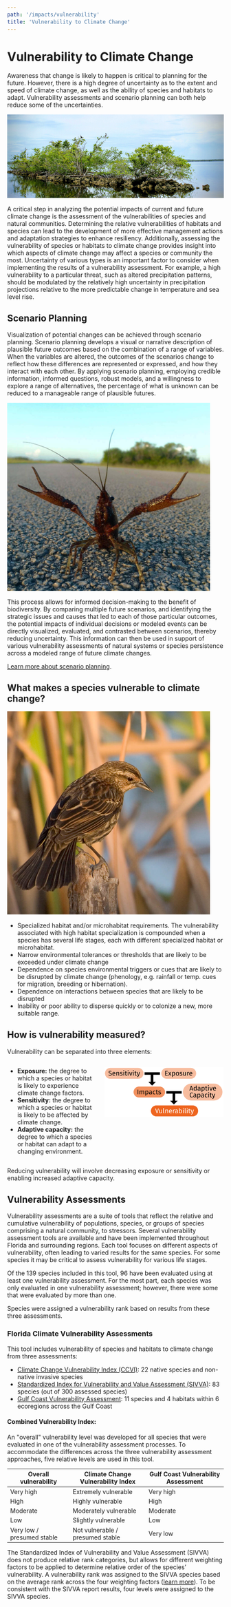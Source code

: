 ```yaml
---
path: '/impacts/vulnerability'
title: 'Vulnerability to Climate Change'
---
```


# Vulnerability to Climate Change

Awareness that change is likely to happen is critical to planning for the future. However, there is a high degree of uncertainty as to the extent and speed of climate change, as well as the ability of species and habitats to adapt. Vulnerability assessments and scenario planning can both help reduce some of the uncertainties.

<!-- https://www.flickr.com/photos/evergladesnps/29658636208/in/album-72157634245029905/ -->

![Mangrove Island Gulf Coast](29658636208_4cf524aeb4_k.jpg 'Mangrove Island Gulf Coast.  Photo: NPS.')

A critical step in analyzing the potential impacts of current and future climate change is the assessment of the vulnerabilities of species and natural communities. Determining the relative vulnerabilities of habitats and species can lead to the development of more effective management actions and adaptation strategies to enhance resiliency. Additionally, assessing the vulnerability of species or habitats to climate change provides insight into which aspects of climate change may affect a species or community the most. Uncertainty of various types is an important factor to consider when implementing the results of a vulnerability assessment. For example, a high vulnerability to a particular threat, such as altered precipitation patterns, should be modulated by the relatively high uncertainty in precipitation projections relative to the more predictable change in temperature and sea level rise.

## Scenario Planning

Visualization of potential changes can be achieved through scenario planning. Scenario planning develops a visual or narrative description of plausible future outcomes based on the combination of a range of variables. When the variables are altered, the outcomes of the scenarios change to reflect how these differences are represented or expressed, and how they interact with each other. By applying scenario planning, employing credible information, informed questions, robust models, and a willingness to explore a range of alternatives, the percentage of what is unknown can be reduced to a manageable range of plausible futures.

<div class="float-left thumbnail-medium" style="margin-right: 2rem;">
<!-- https://www.flickr.com/photos/evergladesnps/43698185622/ -->
<img src="43698185622_500965906c_k.jpg" alt="Crayfish" />
</div>

This process allows for informed decision-making to the benefit of biodiversity. By comparing multiple future scenarios, and identifying the strategic issues and causes that led to each of those particular outcomes, the potential impacts of individual decisions or modeled events can be directly visualized, evaluated, and contrasted between scenarios, thereby reducing uncertainty. This information can then be used in support of various vulnerability assessments of natural systems or species persistence across a modeled range of future climate changes.

[Learn more about scenario planning](/impacts/vulnerability/scenarios).

## What makes a species vulnerable to climate change?

<div class="float-right thumbnail-medium" style="margin-right: 2rem;">
<!-- https://www.flickr.com/photos/evergladesnps/9099305573/ -->
<img src="9099305573_29c509e6d1_k.jpg" alt="Cape sable sea side sparrow photo" />
</div>

- Specialized habitat and/or microhabitat requirements. The vulnerability associated with high habitat specialization is compounded when a species has several life stages, each with different specialized habitat or microhabitat.
- Narrow environmental tolerances or thresholds that are likely to be exceeded under climate change
- Dependence on species environmental triggers or cues that are likely to be disrupted by climate change (phenology, e.g. rainfall or temp. cues for migration, breeding or hibernation).
- Dependence on interactions between species that are likely to be disrupted
- Inability or poor ability to disperse quickly or to colonize a new, more suitable range.

## How is vulnerability measured?

Vulnerability can be separated into three elements:

<div class="columns">
<div class="column">
<ul>
<li><b>Exposure:</b> the degree to which a species or habitat is likely to experience climate change factors.</li>
<li><b>Sensitivity:</b> the degree to which a species or habitat is likely to be affected by climate change.</li>
<li><b>Adaptive capacity:</b> the degree to which a species or habitat can adapt to a changing environment.</li>
</ul>
</div>
<div class="column">

![Vulnerability graphic](vulnerability-graphic.svg)

</div>
</div>

Reducing vulnerability will involve decreasing exposure or sensitivity or enabling increased adaptive capacity.

## Vulnerability Assessments

Vulnerability assessments are a suite of tools that reflect the relative and cumulative vulnerability of populations, species, or groups of species comprising a natural community, to stressors. Several vulnerability assessment tools are available and have been implemented throughout Florida and surrounding regions. Each tool focuses on different aspects of vulnerability, often leading to varied results for the same species. For some species it may be critical to assess vulnerability for various life stages.

Of the 139 species included in this tool, 96 have been evaluated using at least one vulnerability assessment. For the most part, each species was only evaluated in one vulnerability assessment; however, there were some that were evaluated by more than one.

Species were assigned a vulnerability rank based on results from these three assessments.

### Florida Climate Vulnerability Assessments

This tool includes vulnerability of species and habitats to climate change from three assessments:

- [Climate Change Vulnerability Index (CCVI)](/impacts/vulnerability/ccvi): 22 native species and non-native invasive species
- [Standardized Index for Vulnerability and Value Assessment (SIVVA)](/impacts/vulnerability/sivva): 83 species (out of 300 assessed species)
- [Gulf Coast Vulnerability Assessment](/impacts/vulnerability/gcva): 11 species and 4 habitats within 6 ecoregions across the Gulf Coast

#### Combined Vulnerability Index:

An "overall" vulnerability level was developed for all species that were evaluated in one of the vulnerability assessment processes. To accommodate the differences across the three vulnerability assessment approaches, five relative levels are used in this tool.

<table>
<thead>
<tr>
<th>Overall vulnerability</th>
<th>Climate Change Vulnerability Index</th>
<th>Gulf Coast Vulnerability Assessment</th>
</tr>
</thead>
<tbody>
<tr>
<td>Very high</td>
<td>Extremely vulnerable</td>
<td>Very high</td>
</tr>

<tr>
<td>High</td>
<td>Highly vulnerable</td>
<td>High</td>
</tr>

<tr>
<td>Moderate</td>
<td>Moderately vulnerable</td>
<td>Moderate</td>
</tr>

<tr>
<td>Low</td>
<td>Slightly vulnerable</td>
<td>Low</td>
</tr>

<tr>
<td>Very low / presumed stable</td>
<td>Not vulnerable / presumed stable</td>
<td>Very low</td>
</tr>

</tbody>
</table>

The Standardized Index of Vulnerability and Value Assessment (SIVVA) does not produce relative rank categories, but allows for different weighting factors to be applied to determine relative order of the species’ vulnerability. A vulnerability rank was assigned to the SIVVA species based on the average rank across the four weighting factors ([learn more](/impacts/vulnerability/sivva/species#Methods)). To be consistent with the SIVVA report results, four levels were assigned to the SIVVA species.
